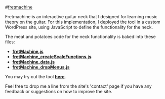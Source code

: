 #[fretmachine](http://fretmachine.com)

Fretmachine is an interactive guitar neck that I designed for learning music theory on the guitar. For this implementation, I deployed the tool in a custom WordPress site, using JavaScript to define the functionality for the neck.

The meat and potatoes code for the neck functionality is baked into these files:
- **[fretMachine.js](wp-content/themes/accesspress-staple/js/fretMachine.js)**
- **[fretMachine_createScaleFunctions.js](wp-content/themes/accesspress-staple/js/fretMachine_CreateScaleFunctions.js)**
- **[fretMachine_data.js](wp-content/themes/accesspress-staple/js/fretMachine_data.js)**
- **[fretMachine_dropMenus.js](wp-content/themes/accesspress-staple/js/fretMachine_dropMenus.js)**

You may try out the tool **[here](http://fretmachine.com/fret-machine/)**.

Feel free to drop me a line from the site's 'contact' page if you have any feedback or suggestions on how to improve the site.

